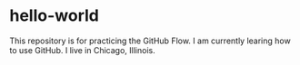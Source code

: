 # hello-world
This repository is for practicing the GitHub Flow.
I am currently learing how to use GitHub. 
I live in Chicago, Illinois. 
